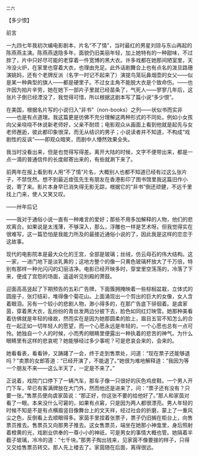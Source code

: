     二六 

   【多少恨】

   前言

   一九四七年我初次编电影剧本，片名“不了情”，当时最红的男星刘琼与东山再起的陈燕燕主演。陈燕燕退隐多年，面貌仍旧美丽年轻，加上她特有的一种甜味，不过胖了，片中只好尽可能的老穿着一件宽博的黑大衣。许多戏都在她那间陋室里，天冷没火炉，在家里也穿着大衣，也理由充足。此外话剧舞合上也有点名的泼旦路珊演姚妈，还有个老牌反派（名字一时记不起来了）演提鸟笼玩鼻烟壶的女父——似是某一种典型的旗人——都是硬里子。不过女主角不能脱大衣是个致命伤。——也许因为拍片辛劳，她在她下一部片子里就已经苗条了，气死人——寥寥几年后，这张片子倒已经湮没了，我觉得可惜，所以根据这剧本写了篇小说“多少恨”。

   在美国，根据名片写的小说归入“非书”（non-books）之列——状似书而实非——也是有点道理。我这篇更是彷佛不充分理解这两种形式的不同处。例如小女孩向父亲哓哓不休说新老师好，父亲不耐烦；电影观众从画面上看到他就是起先与女老师邂逅，彼此都印象很深，而无从结识的男子；小说读者并不知道，不构成“戏剧性的反讽”——即观众暗笑，而剧中人懵然效果全失。

   我当时没看出来，但是也觉得写得差。离开大陆的时候，文字不便带出来，都是一点一滴的普通信件的长度邮寄出来的，有些就涮下来了。

   前两年在报上看到有人用“不了情”片名，大概别人也都不知道已经有过这么张片子，不禁怃然。想不到最近痖弦先生有朋友在香港影印了图书馆里我这篇旧作小说，寄了来。影片本身早已消失得无影无踪，根据它的“非书”倒还顽健，不远千里找上门来，使人又笑又叹。

   ——卅年后记

   ——我对于通俗小说一直有一种难言的爱好；那些不用多加解释的人物，他们的悲欢离合。如果说是太浅薄，不够深入，那么，浮雕也一样是艺术呀。但我觉得实在很难写，这一篇恐怕是我能力所及的最接近通俗小说的了，因此我是这样的恋恋于这故事。

   现代的电影院本是最大众化的王宫，全部是玻璃；丝绒，仿云母石的伟大结构。这一家，一进门地下是淡乳黄的；这地方整个的像一只黄色玻璃杯放大了千万倍，特别有那样一种光闪闪的幻丽洁净。电影已经开映多时，穿堂里空荡荡的，冷落了下来，便成了宫怨的场面，遥遥听见别殿的萧鼓。

   迎面高高竖起了下期预告的五彩广告牌，下面簇拥掩映着一些棕榈盆栽，立体式的圆座子，张灯结彩，堆得像个菊花山。上面涌现出一个剪出的巨大的女像，女人含着眼泪。另有一个较小的悲剧人物，渺小得多的，在那广告底下徘徊着。是虞家茵，穿着黑大衣，乱纷纷的青丝发两边分披下去，脸色如同红灯映雪。她那种美看着彷佛就是年轻的缘故，然而实在是因为她那圆柔的脸上，眉目五官不知怎么的合在一起正如一切年轻人的愿望，而一个心愿永远是年轻的，一个心愿也总有一点可怜。她独自一个人的时候，小而秀的眼睛里便露出一种执着的悲苦的神气。为什么眼睛里有这样的悲哀呢？她能够经过多少事呢？可是悲哀会来的，会来的。

   她看看表，看看钟，又踌躇了一会，终于走到售票处，问道：“现在票子还能够退吗？”卖票的女郎答道：“已经开演了，不能退了。”她很为难地解释道：“我因为等一个朋友不来——这么半天了，一定是不来了。”

   正说着，戏院门口停下了一辆汽车，那车子像一只很好的灰色鸡皮鞋。一个男人开门下车，早已有客满牌放在大门外，然而他还是进来了，问：“票子还有没有？只要一张。”售票员便向虞家茵说：“那正好，你这张不要的给他好了。”那人和家茵对看了一眼。本来没什么可窘的，如果有点窘，只是因为两人都很漂亮。男人年轻的时候不知是不是有点横眉竖目像舞台上的文天祥，经过社会的折磨，蒙上了一重风尘之色，反倒看上去顺眼得多。家茵手里捏着张票子，票子仍旧搁在柜台上，向售票员推去。售票员又向那男子推去。这女售票员，端坐在她那小神龛里，身后照射着橙黄的光，戏剧业供奉的一尊小小的神祇，可是男女的事情大概也管。她隔着半截子玻璃，冷冷的道：“七千块。”那男子掏出钱来，见家茵不像要接的样子，只得又交给售票员转交。那人先上楼去了。家茵随在后面，离得很远。

